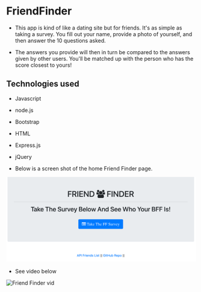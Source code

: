 # FriendFinder

* This app is kind of like a dating site but for friends. 
  It's as simple as taking a survey. You fill out your name,
  provide a photo of yourself, and then answer the 10 questions
  asked.

* The answers you provide will then in turn be compared to the
  answers given by other users. You'll be matched up with the
  person who has the score closest to yours!

## Technologies used

* Javascript
* node.js
* Bootstrap
* HTML
* Express.js
* jQuery

* Below is a screen shot of the home Friend Finder page.

![Friend Finder](https://github.com/KrisMooseVisual/FriendFinder/blob/master/app/data/images/friendfinder.png)

* See video below

![Friend Finder vid](https://www.youtube.com/watch?v=XodjS4II-Fs)
